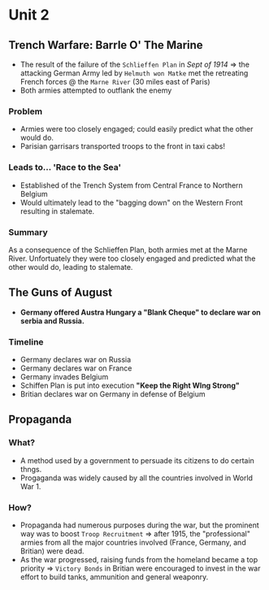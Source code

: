 # Unit 2

## Trench Warfare: Barrle O' The Marine
- The result of the failure of the ``Schlieffen Plan`` in *Sept of 1914* => the attacking German Army led by ``Helmuth won Matke`` met the retreating French forces @ the ``Marne River`` (30 miles east of Paris)
- Both armies attempted to outflank the enemy

### Problem
- Armies were too closely engaged; could easily predict what the other would do.
- Parisian garrisars transported troops to the front in taxi cabs!

### Leads to... 'Race to the Sea'
- Established of the Trench System from Central France to Northern Belgium
- Would ultimately lead to the "bagging down" on the Western Front resulting in stalemate. 

### Summary
As a consequence of the Schlieffen Plan, both armies met at the Marne River. Unfortuately they were too closely engaged and predicted what the other would do, leading to stalemate.

## The Guns of August
- **Germany offered Austra Hungary a "Blank Cheque" to declare war on serbia and Russia.**

### Timeline
- Germany declares war on Russia
- Germany declares war on France
- Germany invades Belgium
- Schiffen Plan is put into execution **"Keep the Right WIng Strong"**
- Britian declares war on Germany in defense of Belgium

## Propaganda
### What?
- A method used by a government to persuade its citizens to do certain thngs.
- Progaganda was widely caused by all the countries involved in World War 1.

### How? 
- Propaganda had numerous purposes during the war, but the prominent way was to boost ``Troop Recruitment`` => after 1915, the "professional" armies from all the major countries involved (France, Germany, and Britian) were dead.
- As the war progressed, raising funds from the homeland became a top priority => ``Victory Bonds`` in Britian were encouraged to invest in the war effort to build tanks, ammunition and general weaponry.
